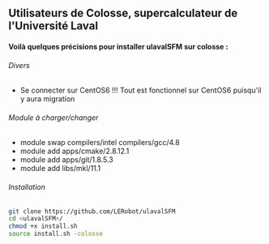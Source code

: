 Utilisateurs de Colosse, supercalculateur de l'Université Laval
--------------------------------------------------------------------------------------

#### Voilà quelques précisions pour installer ulavalSFM sur colosse :

###### Divers

- Se connecter sur CentOS6 !!! Tout est fonctionnel sur CentOS6 puisqu'il y aura migration

###### Module à charger/changer

- module swap compilers/intel compilers/gcc/4.8
- module add apps/cmake/2.8.12.1
- module add apps/git/1.8.5.3
- module add libs/mkl/11.1

###### Installation

```Bash
git clone https://github.com/LERobot/ulavalSFM
cd <ulavalSFM>/
chmod +x install.sh
source install.sh -colosse
```


